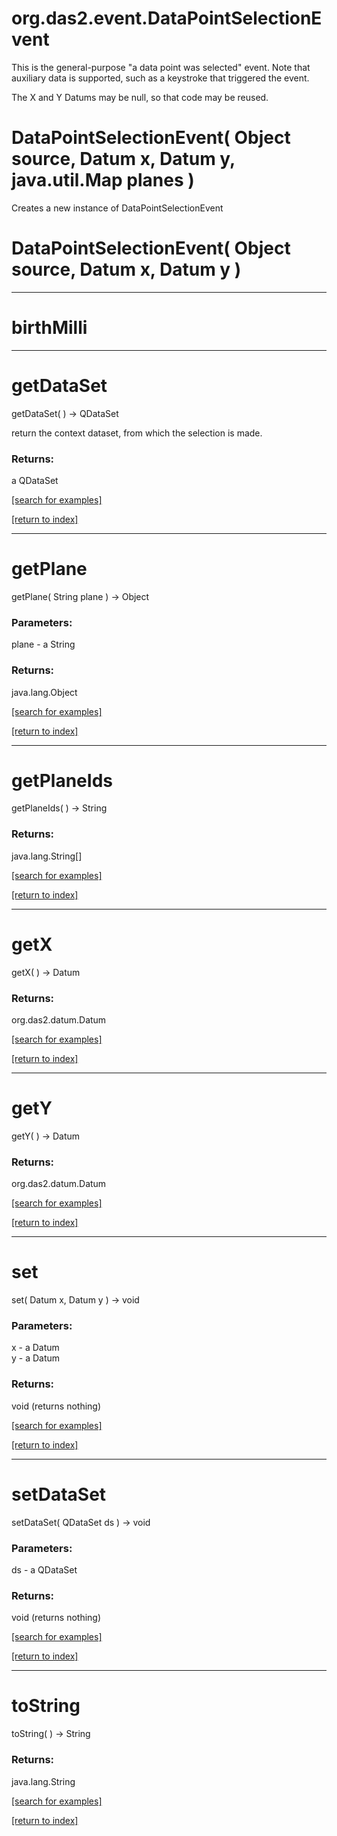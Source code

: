 # org.das2.event.DataPointSelectionEvent

This is the general-purpose "a data point was selected" event.  Note that
 auxiliary data is supported, such as a keystroke that triggered the event.
 
 The X and Y Datums may be null, so that code may be reused.

# DataPointSelectionEvent( Object source, Datum x, Datum y, java.util.Map planes )
Creates a new instance of DataPointSelectionEvent

# DataPointSelectionEvent( Object source, Datum x, Datum y )


***
<a name="birthMilli"></a>
# birthMilli



***
<a name="getDataSet"></a>
# getDataSet
getDataSet(  ) &rarr; QDataSet

return the context dataset, from which the selection is made.

### Returns:
a QDataSet


<a href="https://github.com/autoplot/dev/search?q=getDataSet&unscoped_q=getDataSet">[search for examples]</a>

<a href="https://github.com/autoplot/documentation/blob/master/javadoc/index-all.md">[return to index]</a>

***
<a name="getPlane"></a>
# getPlane
getPlane( String plane ) &rarr; Object



### Parameters:
plane - a String

### Returns:
java.lang.Object


<a href="https://github.com/autoplot/dev/search?q=getPlane&unscoped_q=getPlane">[search for examples]</a>

<a href="https://github.com/autoplot/documentation/blob/master/javadoc/index-all.md">[return to index]</a>

***
<a name="getPlaneIds"></a>
# getPlaneIds
getPlaneIds(  ) &rarr; String



### Returns:
java.lang.String[]


<a href="https://github.com/autoplot/dev/search?q=getPlaneIds&unscoped_q=getPlaneIds">[search for examples]</a>

<a href="https://github.com/autoplot/documentation/blob/master/javadoc/index-all.md">[return to index]</a>

***
<a name="getX"></a>
# getX
getX(  ) &rarr; Datum



### Returns:
org.das2.datum.Datum


<a href="https://github.com/autoplot/dev/search?q=getX&unscoped_q=getX">[search for examples]</a>

<a href="https://github.com/autoplot/documentation/blob/master/javadoc/index-all.md">[return to index]</a>

***
<a name="getY"></a>
# getY
getY(  ) &rarr; Datum



### Returns:
org.das2.datum.Datum


<a href="https://github.com/autoplot/dev/search?q=getY&unscoped_q=getY">[search for examples]</a>

<a href="https://github.com/autoplot/documentation/blob/master/javadoc/index-all.md">[return to index]</a>

***
<a name="set"></a>
# set
set( Datum x, Datum y ) &rarr; void



### Parameters:
x - a Datum
<br>y - a Datum

### Returns:
void (returns nothing)


<a href="https://github.com/autoplot/dev/search?q=set&unscoped_q=set">[search for examples]</a>

<a href="https://github.com/autoplot/documentation/blob/master/javadoc/index-all.md">[return to index]</a>

***
<a name="setDataSet"></a>
# setDataSet
setDataSet( QDataSet ds ) &rarr; void



### Parameters:
ds - a QDataSet

### Returns:
void (returns nothing)


<a href="https://github.com/autoplot/dev/search?q=setDataSet&unscoped_q=setDataSet">[search for examples]</a>

<a href="https://github.com/autoplot/documentation/blob/master/javadoc/index-all.md">[return to index]</a>

***
<a name="toString"></a>
# toString
toString(  ) &rarr; String



### Returns:
java.lang.String


<a href="https://github.com/autoplot/dev/search?q=toString&unscoped_q=toString">[search for examples]</a>

<a href="https://github.com/autoplot/documentation/blob/master/javadoc/index-all.md">[return to index]</a>

